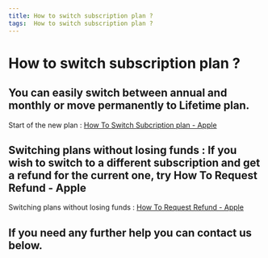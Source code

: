 ```yaml
---
title: How to switch subscription plan ?
tags:  How to switch subscription plan ?
---
```

# How to switch subscription plan ?

## You can easily switch between annual and monthly or move permanently to Lifetime plan.
Start of the new plan : [How To Switch Subcription plan - Apple](https://support.apple.com/en-in/HT204939#:~:text=Open%20the%20Settings%20app.,instructions%20to%20complete%20your%20purchase)

## Switching plans without losing funds : If you wish to switch to a different subscription and get a refund for the current one, try How To Request Refund - Apple

Switching plans without losing funds : [How To Request Refund - Apple](https://support.apple.com/en-in/HT202039)

## If you need any further help you can contact us below.
